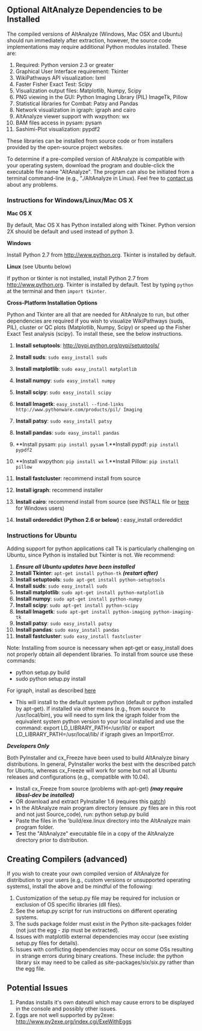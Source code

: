 ## Optional AltAnalyze Dependencies to be Installed ##

The compiled versions of AltAnalyze (Windows, Mac OSX and Ubuntu) should run immediately after extraction, however, the source code implementations may require additional Python modules installed. These are:

  1. Required: Python version 2.3 or greater
  1. Graphical User Interface requirement: Tkinter
  1. WikiPathways API visualization: lxml
  1. Faster Fisher Exact Test: Scipy
  1. Visualization output files: Matplotlib, Numpy, Scipy
  1. PNG viewing in the GUI: Python Imaging Library (PIL) ImageTk, Pillow
  1. Statistical libraries for Combat: Patsy and Pandas
  1. Network visualization in igraph: igraph and cairo
  1. AltAnalyze viewer support with wxpython: wx
  1. BAM files access in pysam: pysam
  1. Sashimi-Plot visualization: pypdf2

These libraries can be installed from source code or from installers provided by the open-source project websites.

To determine if a pre-compiled version of AltAnalyze is compatible with your operating system, download the program and double-click the executable file name "AltAnalyze". The program can also be initiated from a terminal command-line (e.g., "./AltAnalyze in Linux). Feel free to [contact us](ContactUs.md) about any problems.

### Instructions for Windows/Linux/Mac OS X ###

**Mac OS X**

By default, Mac OS X has Python installed along with Tkiner. Python version 2X should be default and used instead of python 3.

**Windows**

Install Python 2.7 from http://www.python.org. Tkinter is installed by default.

**Linux** (see Ubuntu below)

If python or tkinter is not installed, install Python 2.7 from http://www.python.org. Tkinter is installed by default. Test by typing `python` at the terminal and then `import tkinter`.

**Cross-Platform Installation Options**

Python and Tkinter are all that are needed for AltAnalyze to run, but other dependencies are required if you wish to visualize WikiPathways (suds, PIL), cluster or QC plots (Matplotlib, Numpy, Scipy) or speed up the Fisher Exact Test analysis (scipy). To install these, see the below instructions.

  1. **Install setuptools**: http://pypi.python.org/pypi/setuptools/
  1. **Install suds**: `sudo easy_install suds`
  1. **Install matplotlib**: `sudo easy_install matplotlib`
  1. **Install numpy**: `sudo easy_install numpy`
  1. **Install scipy**: `sudo easy_install scipy`
  1. **Install Imagetk**: `easy_install --find-links http://www.pythonware.com/products/pil/ Imaging`
  1. **Install patsy**: `sudo easy_install patsy`
  1. **Install pandas**: `sudo easy_install pandas`
  1. **Install pysam: `pip install pysam`
  1.**Install pypdf: `pip install pypdf2`
  1. **Install wxpython: `pip install wx`
  1.**Install Pillow: `pip install pillow`
  1. **Install fastcluster**: recommend install from source
  1. **Install igraph**: recommend installer

  1. **Install cairo**: recommend install from source (see INSTALL file or [here](http://code.google.com/p/altanalyze/wiki/PotentialIntegration#iGraph_(directed_networks_with_arrows)) for Windows users)
  1. **Install ordereddict (Python 2.6 or below) :** easy\_install ordereddict

### Instructions for Ubuntu ###

Adding support for python applications call Tk is particularly challenging on Ubuntu, since Python is installed but Tkinter is not. We recommend:

  1. _**Ensure all Ubuntu updates have been installed**_
  1. **Install Tkinter**: `apt-get install python-tk` _**(restart after)**_
  1. **Install setuptools**: `sudo apt-get install python-setuptools`
  1. **Install suds**: `sudo easy_install suds`
  1. **Install matplotlib**: `sudo apt-get install python-matplotlib`
  1. **Install numpy**: `sudo apt-get install python-numpy`
  1. **Install scipy**: `sudo apt-get install python-scipy`
  1. **Install Imagetk**: `sudo apt-get install python-imaging python-imaging-tk`
  1. **Install patsy**: `sudo easy_install patsy`
  1. **Install pandas**: `sudo easy_install pandas`
  1. **Install fastcluster**: `sudo easy_install fastcluster`


Note: Installing from source is necessary when apt-get or easy\_install does not properly obtain all dependent libraries. To install from source use these commands:
  * python setup.py build
  * sudo python setup.py install

For igraph, install as described [here](http://igraph.wikidot.com/installing-python-igraph-on-linux)
  * This will install to the default system python (default or python installed by apt-get). If installed via other means (e.g., from source to /usr/local/bin), you will need to sym link the igraph folder from the equivalent system python version to your local installed and use the command: export LD\_LIBRARY\_PATH=/usr/lib/ or export LD\_LIBRARY\_PATH=/usr/local/lib/ if igraph gives an ImportError.

_**Developers Only**_

Both PyInstaller and cx\_Freeze have been used to build AltAnalyze binary distributions. In general, PyInstaller works the best with the described patch for Ubuntu, whereas cx\_Freeze will work for some but not all Ubuntu releases and configurations (e.g., compatible with 10.04).

  * Install cx\_Freeze from source (problems with apt-get) _**(may require libssl-dev be installed)**_
  * OR download and extract PyInstaller 1.6 (requires this [patch](http://www.pyinstaller.org/ticket/339))
  * In the AltAnalyze main program directory (ensure .py files are in this root and not just Source\_code), run: python setup.py build
  * Paste the files in the 'build/exe.linux directory into the AltAnalyze main program folder.
  * Test the "AltAnalyze" executable file in a copy of the AltAnalyze directory prior to distribution.

## Creating Compilers (advanced) ##

If you wish to create your own compiled version of AltAnalyze for distribution to your users (e.g., custom versions or unsupported operating systems), install the above and be mindful of the following:

  1. Customization of the setup.py file may be required for inclusion or exclusion of OS specific libraries (dll files).
  1. See the setup.py script for run instructions on different operating systems.
  1. The suds package folder must exist in the Python site-packages folder (not just the egg - zip must be extracted).
  1. Issues with matplotlib external dependencies may occur (see existing setup.py files for details).
  1. Issues with conflicting dependencies may occur on some OSs resulting in strange errors during binary creations. These include: the python library six may need to be called as site-packages/six/six.py rather than the egg file.

## Potential Issues ##
  1. Pandas installs it's own dateutil which may cause errors to be displayed in the console and possibly other issues.
  1. Eggs are not well supported by py2exe: http://www.py2exe.org/index.cgi/ExeWithEggs